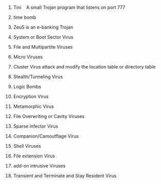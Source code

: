 

1. Tini    A small Trojan program that listens on port 777
2. time bomb

4. ZeuS is an e-banking Trojan 


1. System or Boot Sector Virus
2. File and Multipartite Viruses
3. Micro Viruses
4. Cluster Virus		 attack and modify the location table or directory table
5. Stealth/Tunneling Virus	
6. Logic Bombs
7. Encryption Virus
8. Metamorphic Virus
9. File Overwriting or Cavity Viruses
10. Sparse infector Virus
11. Companion/Camoutflage Virus
12. Shell Viruses
13. File extension Virus
14. add-on intrusive Viruses
15. Transient and Terminate and Stay Resident Virus



